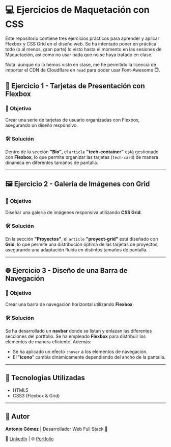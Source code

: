 # 💻 Ejercicios de Maquetación con CSS

Este repositorio contiene tres ejercicios prácticos para aprender y aplicar Flexbox y CSS Grid en el diseño web.
Se ha intentado poner en práctica todo (o al menos, gran parte) lo visto hasta el momento en las sesiones de Maquetación, así como no usar nada que no se haya tratado en clase.

Nota: aunque no lo hemos visto en clase, me he permitido la licencia de importar el CDN de Cloudflare en `head` para poder usar Font-Awesome 😇. 

## 📌 Ejercicio 1 - Tarjetas de Presentación con Flexbox

### 🎯 Objetivo
Crear una serie de tarjetas de usuario organizadas con Flexbox, asegurando un diseño responsivo.

### 🛠️ Solución
Dentro de la sección **"Bio"**, el `article` **"tech-container"** está gestionado con **Flexbox**, lo que permite organizar las tarjetas (`tech-card`) de manera dinámica en diferentes tamaños de pantalla.

---

## 🖼️ Ejercicio 2 - Galería de Imágenes con Grid

### 🎯 Objetivo
Diseñar una galería de imágenes responsiva utilizando **CSS Grid**.

### 🛠️ Solución
En la sección **"Proyectos"**, el `article` **"proyect-grid"** está diseñado con **Grid**, lo que permite una distribución óptima de las tarjetas de proyectos, asegurando una adaptación fluida en distintos tamaños de pantalla.

---

## 🌐 Ejercicio 3 - Diseño de una Barra de Navegación

### 🎯 Objetivo
Crear una barra de navegación horizontal utilizando **Flexbox**.

### 🛠️ Solución
Se ha desarrollado un **navbar** donde se listan y enlazan las diferentes secciones del portfolio. Se ha empleado **Flexbox** para distribuir los elementos de manera eficiente. Además:
- Se ha aplicado un efecto `:hover` a los elementos de navegación.
- El "**ícono**" cambia dinámicamente dependiendo del ancho de la pantalla.

---

## 🚀 Tecnologías Utilizadas
- HTML5
- CSS3 (Flexbox & Grid)

---

## 📌 Autor
**Antonio Gómez** | Desarrollador Web Full Stack 🚀

📩 [LinkedIn](https://www.linkedin.com/in/antonio-g%C3%B3mez-dom%C3%ADnguez/) | 🌐 [Portfolio](https://antgom.github.io/Web-Portfolio/)

